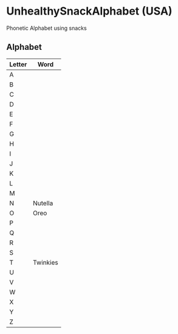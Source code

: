 # UnhealthySnackAlphabet (USA)
Phonetic Alphabet using snacks

## Alphabet

|Letter|Word|
|---|---|
|A||
|B||
|C||
|D||
|E||
|F||
|G||
|H||
|I||
|J||
|K||
|L||
|M||
|N|Nutella|
|O|Oreo|
|P||
|Q||
|R||
|S||
|T|Twinkies|
|U||
|V||
|W||
|X||
|Y||
|Z||
